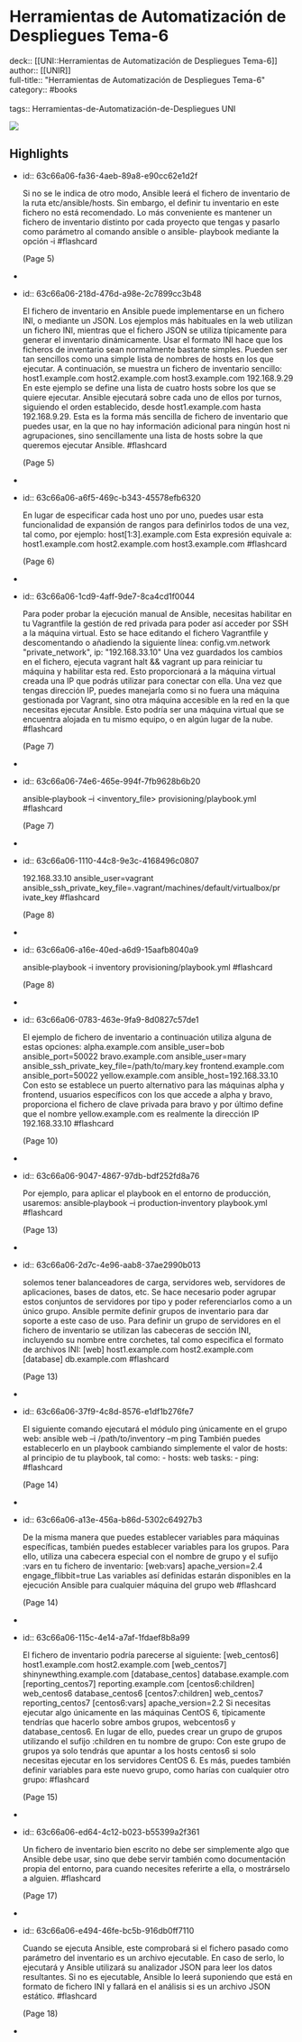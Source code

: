 # Herramientas de Automatización de Despliegues Tema-6

deck:: [[UNI::Herramientas de Automatización de Despliegues Tema-6]]\
author:: [[UNIR]]\
full-title:: "Herramientas de Automatización de Despliegues Tema-6"\
category:: #books\
\
tags:: Herramientas-de-Automatización-de-Despliegues UNI  

![](https://readwise-assets.s3.amazonaws.com/media/uploaded_book_covers/profile_22942/83b0bea9-fcb6-4213-86c3-82153ce20f55.jpg)
## Highlights
- id:: 63c66a06-fa36-4aeb-89a8-e90cc62e1d2f
  
  Si no se le indica de otro modo, Ansible leerá el fichero de inventario de la ruta etc/ansible/hosts. Sin embargo, el definir tu inventario en este fichero no está recomendado. Lo más conveniente es mantener un fichero de inventario distinto por cada proyecto que tengas y pasarlo como parámetro al comando ansible o ansible‐ playbook mediante la opción ‐i #flashcard 
  
  
     (Page 5)
-
- id:: 63c66a06-218d-476d-a98e-2c7899cc3b48
  
  El fichero de inventario en Ansible puede implementarse en un fichero INI, o mediante un JSON. Los ejemplos más habituales en la web utilizan un fichero INI, mientras que el fichero JSON se utiliza típicamente para generar el inventario dinámicamente. Usar el formato INI hace que los ficheros de inventario sean normalmente bastante simples. Pueden ser tan sencillos como una simple lista de nombres de hosts en los que ejecutar. A continuación, se muestra un fichero de inventario sencillo: host1.example.com host2.example.com host3.example.com 192.168.9.29 En este ejemplo se define una lista de cuatro hosts sobre los que se quiere ejecutar. Ansible ejecutará sobre cada uno de ellos por turnos, siguiendo el orden establecido, desde host1.example.com hasta 192.168.9.29. Esta es la forma más sencilla de fichero de inventario que puedes usar, en la que no hay información adicional para ningún host ni agrupaciones, sino sencillamente una lista de hosts sobre la que queremos ejecutar Ansible. #flashcard 
  
  
     (Page 5)
-
- id:: 63c66a06-a6f5-469c-b343-45578efb6320
  
  En lugar de especificar cada host uno por uno, puedes usar esta funcionalidad de expansión de rangos para definirlos todos de una vez, tal como, por ejemplo: host[1:3].example.com Esta expresión equivale a: host1.example.com host2.example.com host3.example.com #flashcard 
  
  
     (Page 6)
-
- id:: 63c66a06-1cd9-4aff-9de7-8ca4cd1f0044
  
  Para poder probar la ejecución manual de Ansible, necesitas habilitar en tu Vagrantfile la gestión de red privada para poder así acceder por SSH a la máquina virtual. Esto se hace editando el fichero Vagrantfile y descomentando o añadiendo la siguiente línea: config.vm.network "private_network", ip: "192.168.33.10" Una vez guardados los cambios en el fichero, ejecuta vagrant halt && vagrant up para reiniciar tu máquina y habilitar esta red. Esto proporcionará a la máquina virtual creada una IP que podrás utilizar para conectar con ella. Una vez que tengas dirección IP, puedes manejarla como si no fuera una máquina gestionada por Vagrant, sino otra máquina accesible en la red en la que necesitas ejecutar Ansible. Esto podría ser una máquina virtual que se encuentra alojada en tu mismo equipo, o en algún lugar de la nube. #flashcard 
  
  
     (Page 7)
-
- id:: 63c66a06-74e6-465e-994f-7fb9628b6b20
  
  ansible‐playbook –i <inventory_file> provisioning/playbook.yml #flashcard 
  
  
     (Page 7)
-
- id:: 63c66a06-1110-44c8-9e3c-4168496c0807
  
  192.168.33.10 ansible_user=vagrant ansible_ssh_private_key_file=.vagrant/machines/default/virtualbox/pr ivate_key #flashcard 
  
  
     (Page 8)
-
- id:: 63c66a06-a16e-40ed-a6d9-15aafb8040a9
  
  ansible‐playbook ‐i inventory provisioning/playbook.yml #flashcard 
  
  
     (Page 8)
-
- id:: 63c66a06-0783-463e-9fa9-8d0827c57de1
  
  El ejemplo de fichero de inventario a continuación utiliza alguna de estas opciones: alpha.example.com ansible_user=bob ansible_port=50022 bravo.example.com ansible_user=mary ansible_ssh_private_key_file=/path/to/mary.key frontend.example.com ansible_port=50022 yellow.example.com ansible_host=192.168.33.10 Con esto se establece un puerto alternativo para las máquinas alpha y frontend, usuarios específicos con los que accede a alpha y bravo, proporciona el fichero de clave privada para bravo y por último define que el nombre yellow.example.com es realmente la dirección IP 192.168.33.10 #flashcard 
  
  
     (Page 10)
-
- id:: 63c66a06-9047-4867-97db-bdf252fd8a76
  
  Por ejemplo, para aplicar el playbook en el entorno de producción, usaremos: ansible‐playbook –i production‐inventory playbook.yml #flashcard 
  
  
     (Page 13)
-
- id:: 63c66a06-2d7c-4e96-aab8-37ae2990b013
  
  solemos tener balanceadores de carga, servidores web, servidores de aplicaciones, bases de datos, etc. Se hace necesario poder agrupar estos conjuntos de servidores por tipo y poder referenciarlos como a un único grupo. Ansible permite definir grupos de inventario para dar soporte a este caso de uso. Para definir un grupo de servidores en el fichero de inventario se utilizan las cabeceras de sección INI, incluyendo su nombre entre corchetes, tal como especifica el formato de archivos INI: [web] host1.example.com host2.example.com [database] db.example.com #flashcard 
  
  
     (Page 13)
-
- id:: 63c66a06-37f9-4c8d-8576-e1df1b276fe7
  
  El siguiente comando ejecutará el módulo ping únicamente en el grupo web: ansible web –i /path/to/inventory –m ping También puedes establecerlo en un playbook cambiando simplemente el valor de hosts: al principio de tu playbook, tal como: - hosts: web tasks: ‐ ping: #flashcard 
  
  
     (Page 14)
-
- id:: 63c66a06-a13e-456a-b86d-5302c64927b3
  
  De la misma manera que puedes establecer variables para máquinas específicas, también puedes establecer variables para los grupos. Para ello, utiliza una cabecera especial con el nombre de grupo y el sufijo :vars en tu fichero de inventario: [web:vars] apache_version=2.4 engage_flibbit=true Las variables así definidas estarán disponibles en la ejecución Ansible para cualquier máquina del grupo web #flashcard 
  
  
     (Page 14)
-
- id:: 63c66a06-115c-4e14-a7af-1fdaef8b8a99
  
  El fichero de inventario podría parecerse al siguiente: [web_centos6] host1.example.com host2.example.com [web_centos7] shinynewthing.example.com [database_centos] database.example.com [reporting_centos7] reporting.example.com [centos6:children] web_centos6 database_centos6 [centos7:children] web_centos7 reporting_centos7 [centos6:vars] apache_version=2.2 Si necesitas ejecutar algo únicamente en las máquinas CentOS 6, típicamente tendrías que hacerlo sobre ambos grupos, webcentos6 y database_centos6. En lugar de ello, puedes crear un grupo de grupos utilizando el sufijo :children en tu nombre de grupo: Con este grupo de grupos ya solo tendrás que apuntar a los hosts centos6 si solo necesitas ejecutar en los servidores CentOS 6. Es más, puedes también definir variables para este nuevo grupo, como harías con cualquier otro grupo: #flashcard 
  
  
     (Page 15)
-
- id:: 63c66a06-ed64-4c12-b023-b55399a2f361
  
  Un fichero de inventario bien escrito no debe ser simplemente algo que Ansible debe usar, sino que debe servir también como documentación propia del entorno, para cuando necesites referirte a ella, o mostrárselo a alguien. #flashcard 
  
  
     (Page 17)
-
- id:: 63c66a06-e494-46fe-bc5b-916db0ff7110
  
  Cuando se ejecuta Ansible, este comprobará si el fichero pasado como parámetro del inventario es un archivo ejecutable. En caso de serlo, lo ejecutará y Ansible utilizará su analizador JSON para leer los datos resultantes. Si no es ejecutable, Ansible lo leerá suponiendo que está en formato de fichero INI y fallará en el análisis si es un archivo JSON estático. #flashcard 
  
  
     (Page 18)
-